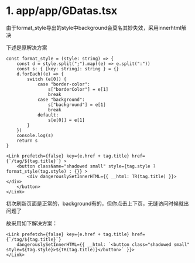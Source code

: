 # 1. app/app/GDatas.tsx

由于format_style导出的style中background会莫名其妙失效，采用innerhtml解决

下述是原解决方案

```tsx
const format_style = (style: string) => {
    const d = style.split(";").map((e) => e.split(":"))
    const s: { [key: string]: string } = {}
    d.forEach((e) => {
        switch (e[0]) {
            case "border-color":
                s["borderColor"] = e[1]
                break
            case "background":
                s["background"] = e[1]
                break
            default:
                s[e[0]] = e[1]
        }
    })
    console.log(s)
    return s
}

<Link prefetch={false} key={e.href + tag.title} href={`/tag/${tag.title}`} >
    <button className="shadowed small" style={tag.style ? format_style(tag.style) : {}} >
        <div dangerouslySetInnerHTML={{ __html: TR(tag.title) }}></div>
    </button>
</Link>
```
初次刷新页面是正常的，background有的，但你点击上下页，无缝访问时候就出问题了

故采用如下解决方案：

```tsx
<Link prefetch={false} key={e.href + tag.title} href={`/tag/${tag.title}`}
    dangerouslySetInnerHTML={{ __html: `<button class="shadowed small" style=${tag.style}>${TR(tag.title)}</button>` }}>
</Link>
```